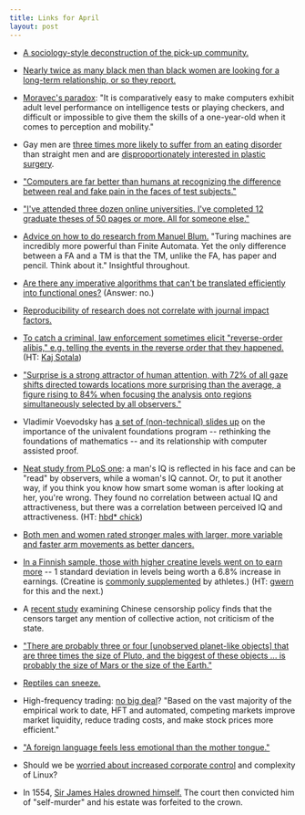 ```yaml
---
title: Links for April
layout: post
---
```


* [A sociology-style deconstruction of the pick-up community.](https://webspace.utexas.edu/ejc329/ElanaCliftThesis.pdf)

* [Nearly twice as many black men than black women are looking for a long-term relationship, or so they report.](http://www.npr.org/blogs/codeswitch/2013/06/12/188643185/for-black-singles-a-big-gender-split-on-views-of-long-term-relationships)

* [Moravec's paradox](http://en.wikipedia.org/wiki/Moravec's_paradox): "It is comparatively easy to make computers exhibit adult level performance on intelligence tests or playing checkers, and difficult or impossible to give them the skills of a one-year-old when it comes to perception and mobility."

* Gay men are [three times more likely to suffer from an eating disorder](http://www.slate.com/blogs/outward/2014/01/23/gay_men_and_plastic_surgery_why_so_much.html) than straight men and are [disproportionately interested in plastic surgery](http://www.gaylesbiantimes.com/?id=16152).

* ["Computers are far better than humans at recognizing the difference between real and fake pain in the faces of test subjects."](http://www.eurekalert.org/pub_releases/2014-03/uoc--cts031714.php)

* ["I've attended three dozen online universities. I've completed 12 graduate theses of 50 pages or more. All for someone else."](http://chronicle.com/article/article-content/125329/)

* [Advice on how to do research from Manuel Blum.](http://www.cs.cmu.edu/~mblum/research/pdf/grad.html) "Turing machines are incredibly more powerful than Finite Automata. Yet the only difference between a FA and a TM is that the TM, unlike the FA, has paper and pencil. Think about it." Insightful throughout.

* [Are there any imperative algorithms that can't be translated efficiently into functional ones?](http://stackoverflow.com/questions/1990464/efficiency-of-purely-functional-programming) (Answer: no.)

* [Reproducibility of research does not correlate with journal impact factors.](http://www.nature.com/nrd/journal/v10/n9/full/nrd3439-c1.html)

* [To catch a criminal, law enforcement sometimes elicit "reverse-order alibis," e.g. telling the events in the reverse order that they happened.](http://books.google.com/books?id=wTzjCJj4OSEC&pg=PA180&lpg=PA180&dq=reverse-order+alibi&source=bl&ots=putnVPa_tq&sig=QdAMeQycVyyiXNCnswJIVYaf9ZQ&hl=en&sa=X&ei=cbg1U_W8O6mvsATj_4DIAw&ved=0CEcQ6AEwAw#v=onepage&q=reverse-order%20alibi&f=false) (HT: [Kaj Sotala](http://kajsotala.fi/))

* ["Surprise is a strong attractor of human attention, with 72% of all gaze shifts directed towards locations more surprising than the average, a figure rising to 84% when focusing the analysis onto regions simultaneously selected by all observers."](http://www.sciencedirect.com/science/article/pii/S0042698908004380)

* Vladimir Voevodsky has [a set of (non-technical) slides up](http://www.math.ias.edu/~vladimir/Site3/Univalent_Foundations_files/2014_IAS.pdf) on the importance of the univalent foundations program -- rethinking the foundations of mathematics -- and its relationship with computer assisted proof. 

* [Neat study from PLoS one](http://www.plosone.org/article/info%3Adoi%2F10.1371%2Fjournal.pone.0081237): a man's IQ is reflected in his face and can be "read" by observers, while a woman's IQ cannot. Or, to put it another way, if you think you know how smart some woman is after looking at her, you're wrong. They found no correlation between actual IQ and attractiveness, but there was a correlation between perceived IQ and attractiveness. (HT: [hbd* chick](http://hbdchick.wordpress.com/2014/03/31/linkfest-033114/))

* [Both men and women rated stronger males with larger, more variable and faster arm movements as better dancers.](http://www.medicalnewstoday.com/articles/274762.php)

* [In a Finnish sample, those with higher creatine levels went on to earn more](http://ftp.iza.org/dp8029.pdf) -- 1 standard deviation in levels being worth a 6.8% increase in earnings. (Creatine is [commonly supplemented](http://examine.com/supplements/Creatine/) by athletes.) (HT: [gwern](http://www.gwern.net/) for this and the next.)

* A [recent study](http://scholar.google.com/scholar?cluster=18363866799340069167&hl=en&as_sdt=0,9) examining Chinese censorship policy finds that the censors target any mention of collective action, not criticism of the state.

* ["There are probably three or four \[unobserved planet-like objects\] that are three times the size of Pluto, and the biggest of these objects ... is probably the size of Mars or the size of the Earth."](https://en.wikipedia.org/wiki/Planets_beyond_Neptune#Probability)

* [Reptiles can sneeze.](http://www.anapsid.org/sneeze.html)

* High-frequency trading: [no big deal](http://marginalrevolution.com/marginalrevolution/2014/04/a-study-of-limiting-hft.html)? "Based on the vast majority of the empirical work to date, HFT and automated, competing markets improve market liquidity, reduce trading costs, and make stock prices more efficient."

* ["A foreign language feels less emotional than the mother tongue."](http://www.scientificamerican.com/article/foreign-language-improve-decisions/)

* Should we be [worried about increased corporate control](https://igurublog.wordpress.com/2014/04/03/tso-and-linus-and-the-impotent-rage-against-systemd/) and complexity of Linux?

* In 1554, [Sir James Hales drowned himself.](http://www.futilitycloset.com/2014/04/07/grave-matters/) The court then convicted him of "self-murder" and his estate was forfeited to the crown.
